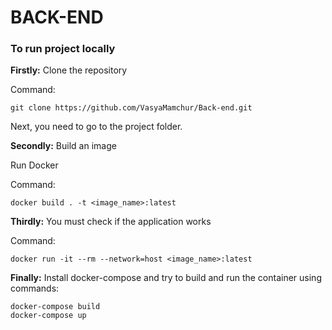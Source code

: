 # BACK-END 
### To run project locally

**Firstly:** 
Clone the repository 

Command:
```
git clone https://github.com/VasyaMamchur/Back-end.git
```
Next, you need to go to the project folder.

**Secondly:** 
Build an image

Run Docker

Command:
```
docker build . -t <image_name>:latest
```

**Thirdly:**
You must check if the application works

Command:
```
docker run -it --rm --network=host <image_name>:latest
```

**Finally:**
Install docker-compose and try to build and run the container using commands:
```
docker-compose build
docker-compose up
```